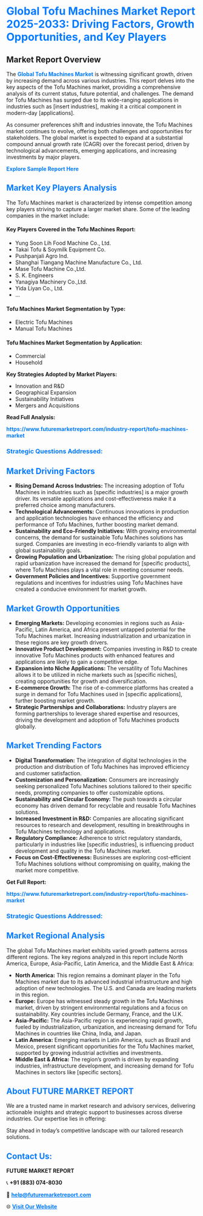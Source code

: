 <h1 style="color: #007BFF;">Global Tofu Machines Market Report 2025-2033: Driving Factors, Growth Opportunities, and Key Players</h1>

<section id="overview">
<h2>Market Report Overview</h2>
<p>The <a href="https://www.futuremarketreport.com/industry-report/tofu-machines-market" style="color: #007BFF; text-decoration: none;"><strong>Global Tofu Machines Market</strong></a> is witnessing significant growth, driven by increasing demand across various industries. This report delves into the key aspects of the Tofu Machines market, providing a comprehensive analysis of its current status, future potential, and challenges. The demand for Tofu Machines has surged due to its wide-ranging applications in industries such as [insert industries], making it a critical component in modern-day [applications].</p>
<p>As consumer preferences shift and industries innovate, the Tofu Machines market continues to evolve, offering both challenges and opportunities for stakeholders. The global market is expected to expand at a substantial compound annual growth rate (CAGR) over the forecast period, driven by technological advancements, emerging applications, and increasing investments by major players.</p>
</section>

<section id="overview">
<p><a href="https://www.futuremarketreport.com/request-sample/reportId=89176" style="color: #007BFF; text-decoration: none;"><strong>Explore Sample Report Here</strong></a></p>
</section>

<section id="key-players">
<h2 style="color: #007BFF;">Market Key Players Analysis</h2>
<p>The Tofu Machines market is characterized by intense competition among key players striving to capture a larger market share. Some of the leading companies in the market include:</p>
<h4>Key Players Covered in the Tofu Machines Report:</h4>
<ul><li>Yung Soon Lih Food Machine Co., Ltd.</li><li>Takai Tofu &amp; Soymilk Equipment Co.</li><li>Pushpanjali Agro Ind.</li><li>Shanghai Tiangang Machine Manufacture Co., Ltd.</li><li>Mase Tofu Machine Co.,Ltd.</li><li>S. K. Engineers</li><li>Yanagiya Machinery Co.,Ltd.</li><li>Yida Liyan Co., Ltd.</li><li>...</li></ul>
<h4>Tofu Machines Market Segmentation by Type:</h4>
<ul><li>Electric Tofu Machines</li><li>Manual Tofu Machines</li></ul>

<h4>Tofu Machines Market Segmentation by Application:</h4>
<ul><li>Commercial</li><li>Household</li></ul>
<p><strong>Key Strategies Adopted by Market Players:</strong></p>
<ul>
<li>Innovation and R&D</li>
<li>Geographical Expansion</li>
<li>Sustainability Initiatives</li>
<li>Mergers and Acquisitions</li>
</ul>
</section>

<section>
<p><strong>Read Full Analysis: </strong></p><a href="https://www.futuremarketreport.com/industry-report/tofu-machines-market" style="color: #007BFF; text-decoration: none;"><strong>https://www.futuremarketreport.com/industry-report/tofu-machines-market</strong></a>
<h3 style="color: #007BFF;">Strategic Questions Addressed:</h3>
</section>

<section id="driving-factors">
<h2 style="color: #007BFF;">Market Driving Factors</h2>
<ul>
<li><strong>Rising Demand Across Industries:</strong> The increasing adoption of Tofu Machines in industries such as [specific industries] is a major growth driver. Its versatile applications and cost-effectiveness make it a preferred choice among manufacturers.</li>
<li><strong>Technological Advancements:</strong> Continuous innovations in production and application technologies have enhanced the efficiency and performance of Tofu Machines, further boosting market demand.</li>
<li><strong>Sustainability and Eco-Friendly Initiatives:</strong> With growing environmental concerns, the demand for sustainable Tofu Machines solutions has surged. Companies are investing in eco-friendly variants to align with global sustainability goals.</li>
<li><strong>Growing Population and Urbanization:</strong> The rising global population and rapid urbanization have increased the demand for [specific products], where Tofu Machines plays a vital role in meeting consumer needs.</li>
<li><strong>Government Policies and Incentives:</strong> Supportive government regulations and incentives for industries using Tofu Machines have created a conducive environment for market growth.</li>
</ul>
</section>

<section id="growth-opportunities">
<h2 style="color: #007BFF;">Market Growth Opportunities</h2>
<ul>
<li><strong>Emerging Markets:</strong> Developing economies in regions such as Asia-Pacific, Latin America, and Africa present untapped potential for the Tofu Machines market. Increasing industrialization and urbanization in these regions are key growth drivers.</li>
<li><strong>Innovative Product Development:</strong> Companies investing in R&D to create innovative Tofu Machines products with enhanced features and applications are likely to gain a competitive edge.</li>
<li><strong>Expansion into Niche Applications:</strong> The versatility of Tofu Machines allows it to be utilized in niche markets such as [specific niches], creating opportunities for growth and diversification.</li>
<li><strong>E-commerce Growth:</strong> The rise of e-commerce platforms has created a surge in demand for Tofu Machines used in [specific applications], further boosting market growth.</li>
<li><strong>Strategic Partnerships and Collaborations:</strong> Industry players are forming partnerships to leverage shared expertise and resources, driving the development and adoption of Tofu Machines products globally.</li>
</ul>
</section>

<section id="trending-factors">
<h2 style="color: #007BFF;">Market Trending Factors</h2>
<ul>
<li><strong>Digital Transformation:</strong> The integration of digital technologies in the production and distribution of Tofu Machines has improved efficiency and customer satisfaction.</li>
<li><strong>Customization and Personalization:</strong> Consumers are increasingly seeking personalized Tofu Machines solutions tailored to their specific needs, prompting companies to offer customizable options.</li>
<li><strong>Sustainability and Circular Economy:</strong> The push towards a circular economy has driven demand for recyclable and reusable Tofu Machines solutions.</li>
<li><strong>Increased Investment in R&D:</strong> Companies are allocating significant resources to research and development, resulting in breakthroughs in Tofu Machines technology and applications.</li>
<li><strong>Regulatory Compliance:</strong> Adherence to strict regulatory standards, particularly in industries like [specific industries], is influencing product development and quality in the Tofu Machines market.</li>
<li><strong>Focus on Cost-Effectiveness:</strong> Businesses are exploring cost-efficient Tofu Machines solutions without compromising on quality, making the market more competitive.</li>
</ul>
</section>

<section>
<p><strong>Get Full Report: </strong></p><a href="https://www.futuremarketreport.com/industry-report/tofu-machines-market" style="color: #007BFF; text-decoration: none;"><strong>https://www.futuremarketreport.com/industry-report/tofu-machines-market</strong></a>
<h3 style="color: #007BFF;">Strategic Questions Addressed:</h3>
</section>


<section id="regional-analysis">
<h2 style="color: #007BFF;">Market Regional Analysis</h2>
<p>The global Tofu Machines market exhibits varied growth patterns across different regions. The key regions analyzed in this report include North America, Europe, Asia-Pacific, Latin America, and the Middle East & Africa:</p>
<ul>
<li><strong>North America:</strong> This region remains a dominant player in the Tofu Machines market due to its advanced industrial infrastructure and high adoption of new technologies. The U.S. and Canada are leading markets in this region.</li>
<li><strong>Europe:</strong> Europe has witnessed steady growth in the Tofu Machines market, driven by stringent environmental regulations and a focus on sustainability. Key countries include Germany, France, and the U.K.</li>
<li><strong>Asia-Pacific:</strong> The Asia-Pacific region is experiencing rapid growth, fueled by industrialization, urbanization, and increasing demand for Tofu Machines in countries like China, India, and Japan.</li>
<li><strong>Latin America:</strong> Emerging markets in Latin America, such as Brazil and Mexico, present significant opportunities for the Tofu Machines market, supported by growing industrial activities and investments.</li>
<li><strong>Middle East & Africa:</strong> The region’s growth is driven by expanding industries, infrastructure development, and increasing demand for Tofu Machines in sectors like [specific sectors].</li>
</ul>
</section>

<footer>
<h2 style="color: #007BFF;">About FUTURE MARKET REPORT</h2>
<p>We are a trusted name in market research and advisory services, delivering actionable insights and strategic support to businesses across diverse industries. Our expertise lies in offering:</p>

<p>Stay ahead in today’s competitive landscape with our tailored research solutions.</p>

<h2 style="color: #007BFF;">Contact Us:</h2>
<p><strong>FUTURE MARKET REPORT</strong></p>
<p>📞 <strong>+91 (883) 074-8030</strong></p>
<p>📧 <strong><a href="mailto:help@futuremarketreport.com" style="color: #007BFF;">help@futuremarketreport.com</a></strong></p>
<p>🌐 <strong><a href="https://www.futuremarketreport.com/" style="color: #007BFF;">Visit Our Website</a></strong></p>
</footer>